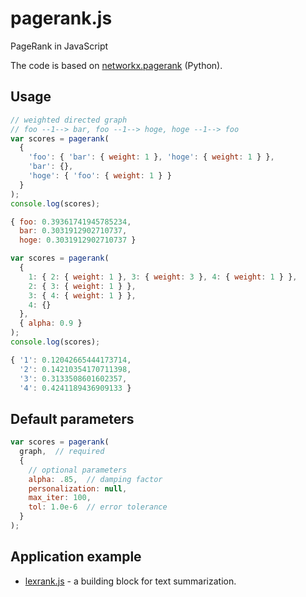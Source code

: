 # pagerank.js

PageRank in JavaScript

The code is based on [networkx.pagerank](https://github.com/networkx/networkx/blob/master/networkx/algorithms/link_analysis/pagerank_alg.py) (Python).

## Usage

```javascript
// weighted directed graph
// foo --1--> bar, foo --1--> hoge, hoge --1--> foo
var scores = pagerank(
  {
    'foo': { 'bar': { weight: 1 }, 'hoge': { weight: 1 } },
    'bar': {},
    'hoge': { 'foo': { weight: 1 } }
  }
);
console.log(scores);

{ foo: 0.39361741945785234,
  bar: 0.3031912902710737,
  hoge: 0.3031912902710737 }

var scores = pagerank(
  {
    1: { 2: { weight: 1 }, 3: { weight: 3 }, 4: { weight: 1 } },
    2: { 3: { weight: 1 } },
    3: { 4: { weight: 1 } },
    4: {}
  },
  { alpha: 0.9 }
);
console.log(scores);

{ '1': 0.12042665444173714,
  '2': 0.14210354170711398,
  '3': 0.3133508601602357,
  '4': 0.4241189436909133 }
```

## Default parameters

```javascript
var scores = pagerank(
  graph,  // required
  {
    // optional parameters
    alpha: .85,  // damping factor
    personalization: null,
    max_iter: 100,
    tol: 1.0e-6  // error tolerance
  }
);
```

## Application example

- [lexrank.js](https://github.com/iinm/lexrank.js) - a building block for text summarization.
